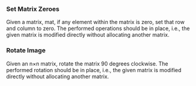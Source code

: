 ### Set Matrix Zeroes

Given a matrix, mat, if any element within the matrix is zero, set that row and column to zero. The performed operations should be in place, i.e., the given matrix is modified directly without allocating another matrix.

### Rotate Image

Given an n×n matrix, rotate the matrix 90 degrees clockwise. The performed rotation should be in place, i.e., the given matrix is modified directly without allocating another matrix.
